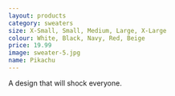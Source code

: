 ```yaml
---
layout: products
category: sweaters
size: X-Small, Small, Medium, Large, X-Large
colour: White, Black, Navy, Red, Beige
price: 19.99
image: sweater-5.jpg
name: Pikachu
---
```


A design that will shock everyone.
